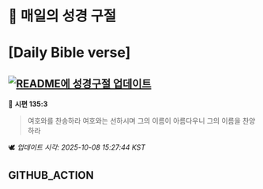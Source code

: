 # 🙏 매일의 성경 구절
# [Daily Bible verse]
## [![README에 성경구절 업데이트](https://github.com/DONGSUKA/first_test/actions/workflows/update-readme-bible.yml/badge.svg)](https://github.com/DONGSUKA/first_test/actions/workflows/update-readme-bible.yml)
<!-- START_BIBLE_VERSE -->
📖 **시편 135:3**
> 여호와를 찬송하라 여호와는 선하시며 그의 이름이 아름다우니 그의 이름을 찬양하라

🕊️ _업데이트 시각: 2025-10-08 15:27:44 KST_
  <!-- END_BIBLE_VERSE -->
## GITHUB_ACTION
